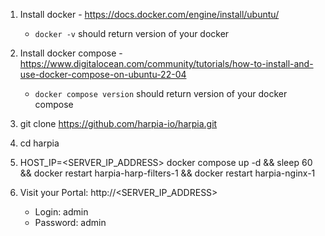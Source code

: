 1. Install docker - https://docs.docker.com/engine/install/ubuntu/
   - `docker -v` should return version of your docker

2. Install docker compose - https://www.digitalocean.com/community/tutorials/how-to-install-and-use-docker-compose-on-ubuntu-22-04
   - `docker compose version` should return version of your docker compose

3. git clone https://github.com/harpia-io/harpia.git
4. cd harpia
5. HOST_IP=<SERVER_IP_ADDRESS> docker compose up -d && sleep 60 && docker restart harpia-harp-filters-1 && docker restart harpia-nginx-1
6. Visit your Portal: http://<SERVER_IP_ADDRESS>
   - Login: admin
   - Password: admin